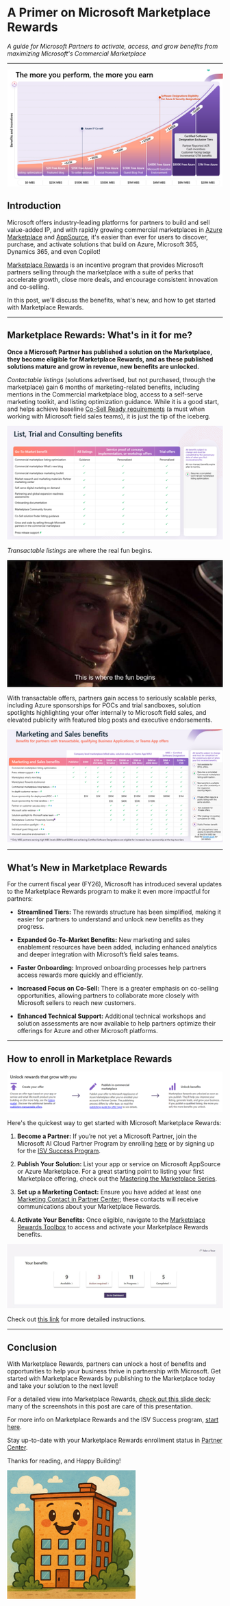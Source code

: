 # A Primer on Microsoft Marketplace Rewards

*A guide for Microsoft Partners to activate, access, and grow benefits from maximizing Microsoft's Commercial Marketplace*

---

![Marketplace Rewards are available as soon as you list on the marketplace](../assets/images/2025-08-22-Primer-Marketplace-Rewards/rewards-tiers.png)

## Introduction

Microsoft offers industry-leading platforms for partners to build and sell value-added IP, and with rapidly growing commercial marketplaces in [Azure Marketplace](https://azuremarketplace.microsoft.com/en-US/) and [AppSource](https://appsource.microsoft.com/en-us/), it's easier than ever for users to discover, purchase, and activate solutions that build on Azure, Microsoft 365, Dynamics 365, and even Copilot!

[Marketplace Rewards](https://www.microsoft.com/en-au/isv/Marketplace-Rewards) is an incentive program that provides Microsoft partners selling through the marketplace with a suite of perks that accelerate growth, close more deals, and encourage consistent innovation and co-selling.

In this post, we'll discuss the benefits, what's new, and how to get started with Marketplace Rewards.

---

## Marketplace Rewards: What's in it for me?

**Once a Microsoft Partner has published a solution on the Marketplace, they become eligible for Marketplace Rewards, and as these published solutions mature and grow in revenue, new benefits are unlocked.**

*Contactable listings* (solutions advertised, but not purchased, through the marketplace) gain 6 months of marketing-related benefits, including mentions in the Commercial marketplace blog, access to a self-serve marketing toolkit, and listing optimization guidance. While it is a good start, and helps achieve baseline [Co-Sell Ready requirements](https://learn.microsoft.com/en-us/partner-center/referrals/co-sell-requirements#requirements-for-co-sell-ready-status) (a must when working with Microsoft field sales teams), it is just the tip of the iceberg.

![Contactable listings are immediately eligible for benefits to help you stand out in the marketplace](../assets/images/2025-08-22-Primer-Marketplace-Rewards/contactable-benefits.png)

*Transactable listings* are where the real fun begins.

![Anakin Skywalker describing transactable marketplace listings](../assets/images/2025-08-22-Primer-Marketplace-Rewards/transactable-offerings-begin.png)

With transactable offers, partners gain access to seriously scalable perks, including Azure sponsorships for POCs and trial sandboxes, solution spotlights highlighting your offer internally to Microsoft field sales, and elevated publicity with featured blog posts and executive endorsements.

![Unique transactable benefits unlock with your first $500 sold through the Marketplace](../assets/images/2025-08-22-Primer-Marketplace-Rewards/transactable-benefits.png)

---

## What’s New in Marketplace Rewards

For the current fiscal year (FY26), Microsoft has introduced several updates to the Marketplace Rewards program to make it even more impactful for partners:

- **Streamlined Tiers:** The rewards structure has been simplified, making it easier for partners to understand and unlock new benefits as they progress.

- **Expanded Go-To-Market Benefits:** New marketing and sales enablement resources have been added, including enhanced analytics and deeper integration with Microsoft’s field sales teams.

- **Faster Onboarding:** Improved onboarding processes help partners access rewards more quickly and efficiently.

- **Increased Focus on Co-Sell:** There is a greater emphasis on co-selling opportunities, allowing partners to collaborate more closely with Microsoft sellers to reach new customers.

- **Enhanced Technical Support:** Additional technical workshops and solution assessments are now available to help partners optimize their offerings for Azure and other Microsoft platforms.

---

## How to enroll in Marketplace Rewards

![Getting into Marketplace Rewards is as easy as publishing an offer](../assets/images/2025-08-22-Primer-Marketplace-Rewards/onboarding-steps.png)

Here's the quickest way to get started with Microsoft Marketplace Rewards:

1.	**Become a Partner:** If you’re not yet a Microsoft Partner, join the Microsoft AI Cloud Partner Program by enrolling [here](https://partner.microsoft.com/en-us/dashboard/account/v3/enrollment/introduction/partnership) or by signing up for the [ISV Success Program](https://www.microsoft.com/en-us/isv/enroll/signup). 

2.	**Publish Your Solution:** List your app or service on Microsoft AppSource or Azure Marketplace. For a great starting point to listing your first Marketplace offering, check out the [Mastering the Marketplace Series](https://microsoft.github.io/Mastering-the-Marketplace/).

3.	**Set up a Marketing Contact:** Ensure you have added at least one [Marketing Contact in Partner Center](https://partner.microsoft.com/dashboard/v2/benefits/marketing); these contacts will receive communications about your Marketplace Rewards.

4.	**Activate Your Benefits:** Once eligible, navigate to the [Marketplace Rewards Toolbox](https://marketing.partner.microsoft.com/marketplace-rewards) to access and activate your Marketplace Rewards benefits.

![Marketplace Rewards Toolbox centralizes available, actionable, and activated benefits](../assets/images/2025-08-22-Primer-Marketplace-Rewards/toolbox-benefits.jpg)

Check out [this link](https://learn.microsoft.com/en-us/partner-center/marketplace-offers/marketplace-rewards#your-steps-to-get-started-are-easy) for more detailed instructions.

---

## Conclusion

With Marketplace Rewards, partners can unlock a host of benefits and opportunities to help your business thrive in partnership with Microsoft. Get started with Marketplace Rewards by publishing to the Marketplace today and take your solution to the next level!

For a detailed view into Marketplace Rewards, [check out this slide deck](https://aka.ms/marketplacerewards); many of the screenshots in this post are care of this presentation.

For more info on Marketplace Rewards and the ISV Success program, [start here](https://learn.microsoft.com/en-us/partner-center/marketplace-offers/marketplace-rewards).

Stay up-to-date with your Marketplace Rewards enrollment status in [Partner Center](https://partner.microsoft.com/dashboard/v2/benefits/marketing).

Thanks for reading, and Happy Building!

<img src="../assets/images/happy-building.png" alt="Happy Building" width="300"/>